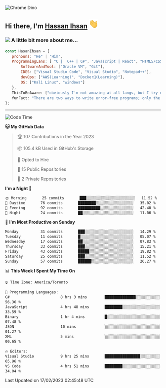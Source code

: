  <!--
**HasanIhsan/HasanIhsan** is a ✨ _special_ ✨ repository because its `README.md` (this file) appears on your GitHub profile.
-->

![Chrome Dino](https://mir-s3-cdn-cf.behance.net/project_modules/max_1200/4ff07986208593.5d9a654e92f36.gif)


<h2 align="left">Hi there, I'm <a href="https://www.linkedin.com/in/hassan-ihsan-045b11231/" target="_blank" rel="noopener noreferrer">Hassan Ihsan</a> <img src="https://raw.githubusercontent.com/ABSphreak/ABSphreak/master/gifs/Hi.gif" height="30" />
 
 
 ### <img src="https://media.giphy.com/media/VgCDAzcKvsR6OM0uWg/giphy.gif" width="50"> A little bit more about me...  
 
 ```javascript
const HasanIhsan = {
    pronouns: "He" | "Him",
    ProgrammingLans: [ "C |  C++ | C#", "Javascript | React", "HTML5/CSS", "JSON", "Java"],
        SoftwareAndTool: ["Oracle VM", "Git"],
        IDES: ["Visual Studio Code", "Visual Studio", "Notepad++"],
        devOps: ["AWS(Learning)", "Docker🐳(Learning)"], 
        OS: ["Kali Linux", "windows"]
    },
    ThisToBeAware: ["obviously I'm not amazing at all langs, but I try my best not to go rusty"], 
    funFact: "There are two ways to write error-free programs; only the third one works"
};
```
 
 --- 

<!--START_SECTION:waka-->
![Code Time](http://img.shields.io/badge/Code%20Time-83%20hrs%2048%20mins-blue)

**🐱 My GitHub Data** 

> 🏆 107 Contributions in the Year 2023
 > 
> 📦 105.4 kB Used in GitHub's Storage 
 > 
> 💼 Opted to Hire
 > 
> 📜 15 Public Repositories 
 > 
> 🔑 2 Private Repositories  
 > 
**I'm a Night 🦉** 

```text
🌞 Morning       25 commits       ███░░░░░░░░░░░░░░░░░░░░░░   11.52 % 
🌆 Daytime       76 commits       ████████░░░░░░░░░░░░░░░░░   35.02 % 
🌃 Evening       92 commits       ██████████░░░░░░░░░░░░░░░   42.40 % 
🌙 Night         24 commits       ██░░░░░░░░░░░░░░░░░░░░░░░   11.06 % 

```
📅 **I'm Most Productive on Sunday** 

```text
Monday          31 commits       ███░░░░░░░░░░░░░░░░░░░░░░   14.29 % 
Tuesday         11 commits       █░░░░░░░░░░░░░░░░░░░░░░░░   05.07 % 
Wednesday       17 commits       ██░░░░░░░░░░░░░░░░░░░░░░░   07.83 % 
Thursday        33 commits       ███░░░░░░░░░░░░░░░░░░░░░░   15.21 % 
Friday          43 commits       █████░░░░░░░░░░░░░░░░░░░░   19.82 % 
Saturday        25 commits       ███░░░░░░░░░░░░░░░░░░░░░░   11.52 % 
Sunday          57 commits       ██████░░░░░░░░░░░░░░░░░░░   26.27 % 

```


📊 **This Week I Spent My Time On** 

```text
⌚︎ Time Zone: America/Toronto

💬 Programming Languages: 
C#                       8 hrs 3 mins        ██████████████░░░░░░░░░░░   56.36 % 
JavaScript               4 hrs 48 mins       ████████░░░░░░░░░░░░░░░░░   33.59 % 
Binary                   1 hr 4 mins         █░░░░░░░░░░░░░░░░░░░░░░░░   07.48 % 
JSON                     10 mins             ░░░░░░░░░░░░░░░░░░░░░░░░░   01.27 % 
XML                      5 mins              ░░░░░░░░░░░░░░░░░░░░░░░░░   00.65 % 

🔥 Editors: 
Visual Studio            9 hrs 25 mins       ████████████████░░░░░░░░░   65.96 % 
VS Code                  4 hrs 51 mins       ████████░░░░░░░░░░░░░░░░░   34.04 % 

```


 Last Updated on 17/02/2023 02:45:48 UTC
<!--END_SECTION:waka-->
 
 
